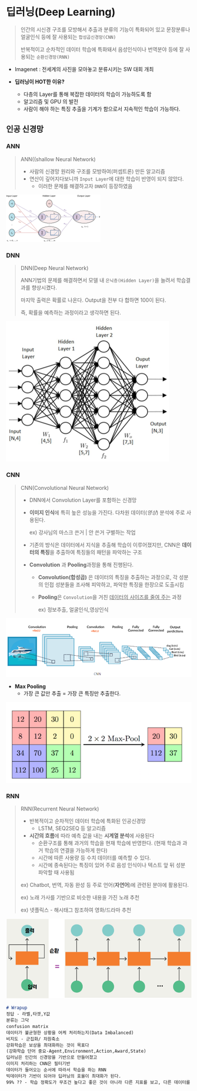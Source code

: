 # 딥러닝(Deep Learning)

> 인간의 시신경 구조를 모방해서 추출과 분류의 기능이 특화되어 있고 문장분류나 얼굴인식 등에 잘 사용되는 `합성곱신경망(CNN)`
>
> 반복적이고 순차적인 데이터 학습에 특화돼서 음성인식이나 번역분야 등에 잘 사용되는 `순환신경망(RNN)`

* Imagenet : 전세계의 사진을 모아놓고 분류시키는 SW 대회 개최

* **딥러닝이 HOT한 이유?**
  * 다층의 Layer를 통해 복잡한 데이터의 학습이 가능하도록 함
  * 알고리즘 및  GPU 의 발전
  * 사람이 해야 하는 특징 추출을 기계가 함으로서 지속적인 학습이 가능하다.

## 인공 신경망

### ANN

> ANN((shallow Neural Network)
>
> * 사람의 신경망 원리와 구조를 모방하여(퍼셉트론) 만든 알고리즘
> * 연산이 깊어지다보니까 `Input Layer`에 대한 학습이 반영이 되지 않았다.
>   * 이러한 문제를 해결하고자 `DNN`이 등장하였음

<img src="images/image" alt="Comparative analysis on Facebook post interaction using DNN, ELM and LSTM" style="zoom: 25%;" />

### DNN

> DNN(Deep Neural Network)
>
> ANN기법의 문제를 해결하면서 모델 내 `은닉층(Hidden Layer)`을 늘려서 학습결과를 향상시켰다.
>
> 마지막 출력은 확률로 나온다. Output을 전부 다 합하면 100이 된다.
>
> 즉, 확률을 예측하는 과정이라고 생각하면 된다.

<img src="images/img.jpg" alt="img" style="zoom: 50%;" />

### CNN

> CNN(Convolutional Neural Network)
>
> * DNN에서 Convolution Layer를 포함하는 신경망
>
> * **이미지 인식**에 특히 높은 성능을 가진다. 다차원 데이터(*영상*) 분석에 주로 사용된다.
>
>   ex) 강사님의 마스크 쓴거 | 안 쓴거 구별하는 작업
>
> * 기존의 방식은 데이터에서 지식을 추출해 학습이 이루어졌지만, CNN은 **데이터의 특징**을 추출하여 특징들의 패턴을 파악하는 구조
>
> * **Convolution** 과 **Pooling**과정을 통해 진행된다.
>
>   * **Convolution(합성곱)** 은 데이터의 특징을 추출하는 과정으로, 각 성분의 인접 성분들을 조사해 피악하고, 파악한 특징을 한장으로 도출시킴
>
>   * **Pooling**은 `Convolution`을 거친 <u>데이터의 사이즈를 줄여 주는</u> 과정
>
>     ex) 정보추출, 얼굴인식,영상인식

![image-20210104223819948](images/image-20210104223819948.png)

* **Max Pooling**
  * 가장 큰 값만 추출 = 가장 큰 특징만 추출한다.

![image-20210104224042065](images/image-20210104224042065.png)

### RNN

> RNN(Recurrent Neural Network)
>
> * 반복적이고 순차적인 데이터 학습에 특화된 인공신경망
>   * LSTM, SEQ2SEQ 등 알고리즘
> * **시간의 흐름**에 따라 예측 값을 내는 **시계열 분석**에 사용된다
>   * 순환구조를 통해 과거의 학습을 현재 학습에 반영한다. (현재 학습과 과거 학습의 연결을 가능하게 한다)
>   * 시간에 따른 사용량 등 수치 데이터를 예측할 수 있다.
>   * 시간에 종속된다는 특징이 있어 주로 음성 인식이나 텍스트 앞 뒤 성분 파악할 때 사용됨
>
> ex) Chatbot, 번역, 자동 완성 등 주로 언어(**자연어**)에 관련된 분야에 활용된다.
>
> ex) 노래 가사를 기반으로 비슷한 내용을 가진 노래 추천
>
> ex) 넷플릭스 - 해시태그 참조하여 영화/드라마 추천

![image-20210104225019128](images/image-20210104225019128.png)



```markdown
# Wrapup
정답 - 라벨,타겟,Y값
분류는 그닥
confusion matrix
데이터가 불균형한 상황을 어케 처리하는지(Data Imbalanced)
비지도 - 군집화/ 차원축소
강화학습은 보상을 최대화하는 것이 목표다
(강화학습 단어 중요-Agent,Environment,Action,Award,State)
딥러닝은 인간의 신경망을 기반으로 만들어졌고
이미지 처리하는 CNN은 필터기반
데이터가 들어오는 순서에 따라서 학습을 하는 RNN
빅데이터가 기반이 되어야 딥러닝의 효율이 최대화가 된다.
99% ?? - 학습 정확도가 무조건 높다고 좋은 것이 아니라 다른 지표를 보고, 다른 데이터를 집어 넣어 결과가 어떻게 나오는 지 확인을 해야한다.
```

